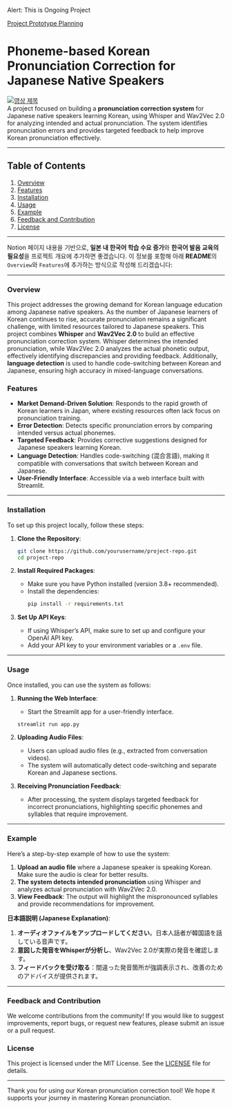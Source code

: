 Alert: This is Ongoing Project

[Project Prototype Planning](https://fairydata.notion.site/49b72350b1074fb094e0ec792cff7d59?pvs=4)



# **Phoneme-based Korean Pronunciation Correction for Japanese Native Speakers**
[![영상 제목](https://img.youtube.com/vi/4SwwmzEcpZQ/0.jpg)](https://youtu.be/4SwwmzEcpZQ)<br>
A project focused on building a **pronunciation correction system** for Japanese native speakers learning Korean, using Whisper and Wav2Vec 2.0 for analyzing intended and actual pronunciation. The system identifies pronunciation errors and provides targeted feedback to help improve Korean pronunciation effectively.

---

## **Table of Contents**

1. [Overview](#overview)
2. [Features](#features)
3. [Installation](#installation)
4. [Usage](#usage)
5. [Example](#example)
6. [Feedback and Contribution](#feedback-and-contribution)
7. [License](#license)

---

Notion 페이지 내용을 기반으로, **일본 내 한국어 학습 수요 증가**와 **한국어 발음 교육의 필요성**을 프로젝트 개요에 추가하면 좋겠습니다. 이 정보를 포함해 아래 **README**의 `Overview`와 `Features`에 추가하는 방식으로 작성해 드리겠습니다:

---

### **Overview**

This project addresses the growing demand for Korean language education among Japanese native speakers. As the number of Japanese learners of Korean continues to rise, accurate pronunciation remains a significant challenge, with limited resources tailored to Japanese speakers. This project combines **Whisper** and **Wav2Vec 2.0** to build an effective pronunciation correction system. Whisper determines the intended pronunciation, while Wav2Vec 2.0 analyzes the actual phonetic output, effectively identifying discrepancies and providing feedback. Additionally, **language detection** is used to handle code-switching between Korean and Japanese, ensuring high accuracy in mixed-language conversations.

### **Features**

- **Market Demand-Driven Solution**: Responds to the rapid growth of Korean learners in Japan, where existing resources often lack focus on pronunciation training.
- **Error Detection**: Detects specific pronunciation errors by comparing intended versus actual phonemes.
- **Targeted Feedback**: Provides corrective suggestions designed for Japanese speakers learning Korean.
- **Language Detection**: Handles code-switching (混合言語), making it compatible with conversations that switch between Korean and Japanese.
- **User-Friendly Interface**: Accessible via a web interface built with Streamlit.

---

### **Installation**

To set up this project locally, follow these steps:

1. **Clone the Repository**:
   ```bash
   git clone https://github.com/yourusername/project-repo.git
   cd project-repo
   ```

2. **Install Required Packages**:
   - Make sure you have Python installed (version 3.8+ recommended).
   - Install the dependencies:
     ```bash
     pip install -r requirements.txt
     ```

3. **Set Up API Keys**:
   - If using Whisper’s API, make sure to set up and configure your OpenAI API key.
   - Add your API key to your environment variables or a `.env` file.

---

### **Usage**

Once installed, you can use the system as follows:

1. **Running the Web Interface**:
   - Start the Streamlit app for a user-friendly interface.
   ```bash
   streamlit run app.py
   ```

2. **Uploading Audio Files**:
   - Users can upload audio files (e.g., extracted from conversation videos).
   - The system will automatically detect code-switching and separate Korean and Japanese sections.

3. **Receiving Pronunciation Feedback**:
   - After processing, the system displays targeted feedback for incorrect pronunciations, highlighting specific phonemes and syllables that require improvement.

---

### **Example**

Here’s a step-by-step example of how to use the system:

1. **Upload an audio file** where a Japanese speaker is speaking Korean. Make sure the audio is clear for better results.
2. **The system detects intended pronunciation** using Whisper and analyzes actual pronunciation with Wav2Vec 2.0.
3. **View Feedback**: The output will highlight the mispronounced syllables and provide recommendations for improvement.

**日本語説明 (Japanese Explanation)**:
1. **オーディオファイルをアップロードしてください**。日本人話者が韓国語を話している音声です。
2. **意図した発音をWhisperが分析し**、Wav2Vec 2.0が実際の発音を確認します。
3. **フィードバックを受け取る**：間違った発音箇所が強調表示され、改善のためのアドバイスが提供されます。

---

### **Feedback and Contribution**

We welcome contributions from the community! If you would like to suggest improvements, report bugs, or request new features, please submit an issue or a pull request.

### **License**

This project is licensed under the MIT License. See the [LICENSE](LICENSE) file for details.

---

Thank you for using our Korean pronunciation correction tool! We hope it supports your journey in mastering Korean pronunciation.
